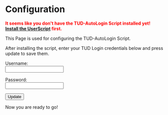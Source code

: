 # Configuration
<span id="notinstalled" style="color: red; font-weight: bold;">It seems like you don't have the TUD-AutoLogin Script installed yet! [Install the UserScript](/#installation) first.</span>

This Page is used for configuring the TUD-AutoLogin Script.

After installing the script, enter your TUD Login credentials below and press update to save them.

Username:   
<input type="text" id="username"/>

Password:   
<input type="password" id="password"/>

<input type="button" id="save" value="Update"/>

Now you are ready to go!